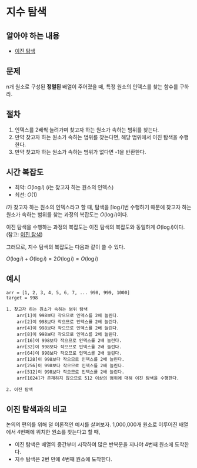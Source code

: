 # 지수 탐색

## 알아야 하는 내용

- [이진 탐색](./이진%20탐색.md)

## 문제

n개 원소로 구성된 **정렬된** 배열이 주어졌을 때, 특정 원소의 인덱스를 찾는 함수를 구하라.

## 절차

1. 인덱스를 2배씩 늘려가며 찾고자 하는 원소가 속하는 범위를 찾는다.
2. 만약 찾고자 하는 원소가 속하는 범위를 찾는다면, 해당 범위에서 이진 탐색을 수행한다.
3. 만약 찾고자 하는 원소가 속하는 범위가 없다면 -1을 반환한다.

## 시간 복잡도

- 최악: $O(\log i)$ ($i$는 찾고자 하는 원소의 인덱스)
- 최선: $O(1)$

$i$가 찾고자 하는 원소의 인덱스라고 할 때, 탐색을 $\lceil \log i \rceil$번 수행하기 때문에 찾고자 하는 원소가 속하는 범위를 찾는 과정의 복잡도는 $O(\log i)$이다.

이진 탐색을 수행하는 과정의 복잡도는 이진 탐색의 복잡도와 동일하게 $O(\log i)$이다. (참고: [이진 탐색](./이진%20탐색.md))

그러므로, 지수 탐색의 복잡도는 다음과 같이 쓸 수 있다.

$O(\log i) + O(\log i) = 2O(\log i) = O(\log i)$

## 예시

```
arr = [1, 2, 3, 4, 5, 6, 7, ... 998, 999, 1000]
target = 998

1. 찾고자 하는 원소가 속하는 범위 탐색
    arr[1]이 998보다 작으므로 인덱스를 2배 늘린다.
    arr[2]이 998보다 작으므로 인덱스를 2배 늘린다.
    arr[4]이 998보다 작으므로 인덱스를 2배 늘린다.
    arr[8]이 998보다 작으므로 인덱스를 2배 늘린다.
    arr[16]이 998보다 작으므로 인덱스를 2배 늘린다.
    arr[32]이 998보다 작으므로 인덱스를 2배 늘린다.
    arr[64]이 998보다 작으므로 인덱스를 2배 늘린다.
    arr[128]이 998보다 작으므로 인덱스를 2배 늘린다.
    arr[256]이 998보다 작으므로 인덱스를 2배 늘린다.
    arr[512]이 998보다 작으므로 인덱스를 2배 늘린다.
    arr[1024]가 존재하지 않으므로 512 이상의 범위에 대해 이진 탐색을 수행한다.

2. 이진 탐색
```

## 이진 탐색과의 비교

논의의 편의를 위해 덜 이론적인 예시를 살펴보자. 1,000,000개 원소로 이루어진 배열에서 4번째에 위치한 원소를 찾는다고 할 때,

- 이진 탐색은 배열의 중간부터 시작하여 많은 반복문을 지나야 4번째 원소에 도착한다.
- 지수 탐색은 2번 만에 4번째 원소에 도착한다.
